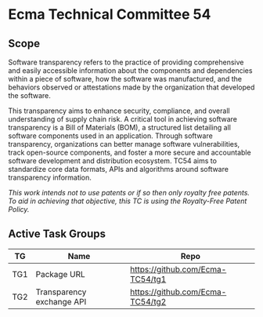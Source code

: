 # Ecma Technical Committee 54

## Scope

Software transparency refers to the practice of providing comprehensive and easily accessible information about the components and dependencies within a piece of software, how the software was manufactured, and the behaviors observed or attestations made by the organization that developed the software. 

This transparency aims to enhance security, compliance, and overall understanding of supply chain risk. A critical tool in achieving software transparency is a Bill of Materials (BOM), a structured list detailing all software components used in an application. Through software transparency, organizations can better manage software vulnerabilities, track open-source components, and foster a more secure and accountable software development and distribution ecosystem. TC54 aims to standardize core data formats, APIs and algorithms around software transparency information.

_This work intends not to use patents or if so then only royalty free patents. To aid in achieving that objective, this TC is using the Royalty-Free Patent Policy._

## Active Task Groups

| TG | Name | Repo | 
|:--:|------|------|
| TG1 | Package URL | <https://github.com/Ecma-TC54/tg1> |
| TG2 | Transparency exchange API | <https://github.com/Ecma-TC54/tg2> |
